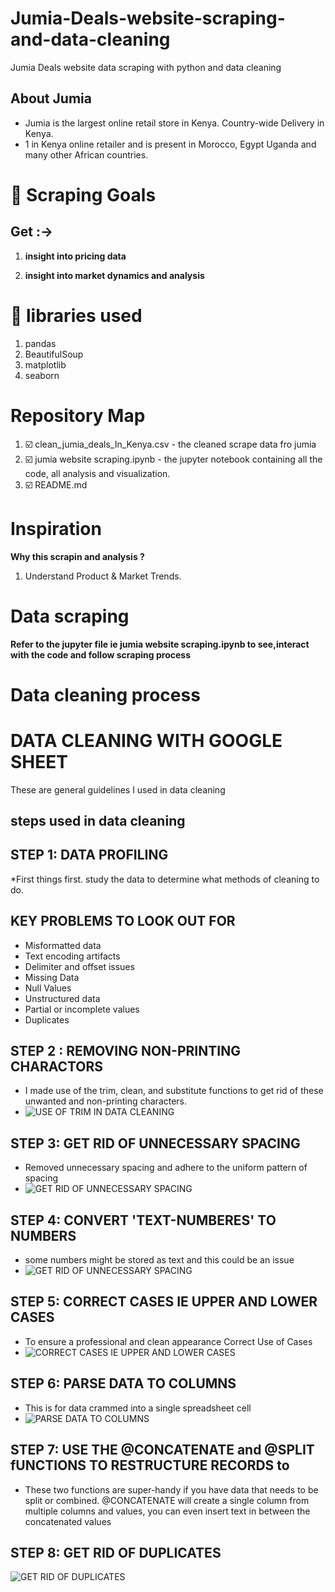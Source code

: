 # Jumia-Deals-website-scraping-and-data-cleaning
Jumia Deals website data scraping with python and data cleaning

## About Jumia
* Jumia is the largest online retail store in Kenya. Country-wide Delivery in Kenya.
* 1 in Kenya online retailer and is present in Morocco, Egypt Uganda and many other African countries.

# :dart: Scraping Goals 
## Get :->

1. **insight into pricing data** 

2. **insight into market dynamics and analysis** 

# :toolbox: libraries used
1. pandas
2. BeautifulSoup
3. matplotlib
4. seaborn



# Repository Map
1. :ballot_box_with_check: clean_jumia_deals_In_Kenya.csv - the cleaned scrape data fro jumia
2. :ballot_box_with_check: jumia website scraping.ipynb - the jupyter notebook containing all the code, all analysis and visualization. 
3. :ballot_box_with_check: README.md

# Inspiration
**Why this scrapin and analysis ?**
1. Understand Product & Market Trends.

# Data scraping 
 **Refer to the jupyter file ie jumia website scraping.ipynb to see,interact with the code and follow scraping process** 
# Data cleaning process 
# DATA CLEANING WITH GOOGLE SHEET
These are general guidelines I used in data cleaning
## steps used in data cleaning
## STEP 1: DATA PROFILING
*First things first. study the data to determine what methods of cleaning to do.

## KEY PROBLEMS TO LOOK OUT FOR
* Misformatted data
* Text encoding artifacts
* Delimiter and offset issues
* Missing Data
* Null Values
* Unstructured data
* Partial or incomplete values
* Duplicates

## STEP 2 : REMOVING NON-PRINTING CHARACTORS
* I made use of the trim, clean, and substitute functions to get rid of these unwanted and non-printing characters.
* ![USE OF TRIM IN DATA CLEANING](https://george.m.ndichu.ltd.co.ke/media/github/JTRIM.png "USE OF TRIM IN DATA CLEANING")

## STEP 3: GET RID OF UNNECESSARY SPACING
* Removed unnecessary spacing and adhere to the uniform pattern of spacing
* ![GET RID OF UNNECESSARY SPACING](https://george.m.ndichu.ltd.co.ke/media/github/JTRIM2.png "GET RID OF UNNECESSARY SPACING")

## STEP 4: CONVERT 'TEXT-NUMBERES' TO NUMBERS
* some numbers might be stored as text and this could be an issue
* ![GET RID OF UNNECESSARY SPACING](https://george.m.ndichu.ltd.co.ke/media/github/jcolumnf.png "GET RID OF UNNECESSARY SPACING")

## STEP 5: CORRECT CASES IE UPPER AND LOWER CASES
* To ensure a professional and clean appearance Correct Use of Cases
* ![CORRECT CASES IE UPPER AND LOWER CASES](https://george.m.ndichu.ltd.co.ke/media/github/jCASE.png "CORRECT CASES IE UPPER AND LOWER CASES")

## STEP 6: PARSE DATA TO COLUMNS
* This is for data crammed into a single spreadsheet cell
* ![PARSE DATA TO COLUMNS](https://george.m.ndichu.ltd.co.ke/media/github/jsplit.png "PARSE DATA TO COLUMNS")

## STEP 7: USE THE @CONCATENATE and @SPLIT fUNCTIONS TO RESTRUCTURE RECORDS to
* These two functions are super-handy if you have data that needs to be split or combined. @CONCATENATE will create a single column from multiple columns and values, you can even insert text in between the concatenated values

## STEP 8: GET RID OF DUPLICATES
![GET RID OF DUPLICATES](https://george.m.ndichu.ltd.co.ke/media/github/JTRIM2.png "GET RID OF DUPLICATES")

